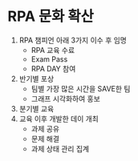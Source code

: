 # RPA 문화 확산

1. RPA 챔피언 아래 3가지 이수 후 임명
    * RPA 교육 수료
    * Exam Pass
    * RPA DAY 참여
2. 반기별 포상
    * 팀별 가장 많은 시간을 SAVE한 팀
    * 그래프 시각화하여 홍보
3. 분기별 교육
4. 교육 이후 개발한 데이 개최
    * 과제 공유
    * 문제 해결
    * 과제 상태 관리 집계
